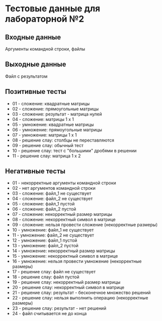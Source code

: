 # Тестовые данные для лабораторной №2

## Входные данные
Аргументы командной строки, файлы

## Выходные данные
Файл с результатом

## Позитивные тесты
- 01 - сложение: квадратные матрицы
- 02 - сложение: прямоугольные матрицы
- 03 - сложение: результат - матрица нулей
- 04 - сложение: матрицы 1 х 1
- 05 - умножение: квадратные матрицы
- 06 - умножение: прямоугольные матрицы
- 07 - умножение: матрицы 1 х 1
- 08 - решение слау: столбцы не переставляются
- 09 - решение слау: обычный тест
- 10 - решение слау: тест с "большими" дробями в решении
- 11 - решение слау: матрица 1 х 2

## Негативные тесты
- 01 - некорректные аргументы командной строки
- 02 - нет аргументов командной строки
- 03 - сложение: файл_1 не существует
- 04 - сложение: файл_2 не существует
- 05 - сложение: файл_1 пустой
- 06 - сложение: файл_2 пустой
- 07 - сложение: некорректный размер матрицы
- 08 - сложение: некорректный символ в матрице
- 09 - сложение: нельзя провести сложение (некорректные размеры)
- 10 - умножение: файл_1 не существует
- 11 - умножение: файл_2 не существует
- 12 - умножение: файл_1 пустой
- 13 - умножение: файл_2 пустой
- 14 - умножение: некорректный размер матрицы
- 15 - умножение: некорректный символ в матрице
- 16 - умножение: нельзя провести умножение (некорректные размеры)
- 17 - решение слау: файл не существует
- 18 - решение слау: файл пустой
- 19 - решение слау: некорректный размер матрицы
- 20 - решение слау: некорректный символ в матрице
- 21 - решение слау: результат - бесконечное множество решений
- 22 - решение слау: нельзя выполнить операцию (некорректные размеры)
- 23 - решение слау: результат - нет решений
- 24 - файл считывается не до конца